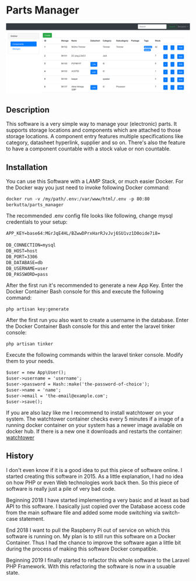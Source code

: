 # Parts Manager

![screenshot](./screenshot.png)

## Description

This software is a very simple way to manage your (electronic) parts. It supports storage locations and components which are attached to those storage locations. A component entry features multiple specifications like category, datasheet hyperlink, supplier and so on. There's also the feature to have a component countable with a stock value or non countable.

## Installation

You can use this Software with a LAMP Stack, or much easier Docker. For the Docker way you just need to invoke following Docker command:
```
docker run -v /my/path/.env:/var/www/html/.env -p 80:80 berkutta/parts_manager
```

The recommended .env config file looks like following, change mysql credentials to your setup:
```
APP_KEY=base64:MGrJqE4HL/BZwwDPrxHarRJvJvj6SU1vz1D0oide7i8=

DB_CONNECTION=mysql
DB_HOST=host
DB_PORT=3306
DB_DATABASE=db
DB_USERNAME=user
DB_PASSWORD=pass
```

After the first run it's recommended to generate a new App Key. Enter the Docker Container Bash console for this and execute the following command:

```
php artisan key:generate
```

After the first run you also want to create a username in the database. Enter the Docker Container Bash console for this and enter the laravel tinker console:
```
php artisan tinker
```

Execute the following commands within the laravel tinker console. Modify them to your needs.

```
$user = new App\User();
$user->username = 'username';
$user->password = Hash::make('the-password-of-choice');
$user->name = 'name';
$user->email = 'the-email@example.com';
$user->save();
```

If you are also lazy like me I recommend to install watchtower on your system. The watchtower container checks every 5 minutes if a image of a running docker container on your system has a newer image available on docker hub. If there is a new one it downloads and restarts the container: [watchtower](https://github.com/v2tec/watchtower)

## History

I don't even know if it is a good idea to put this piece of software online. I started creating this software in 2015. As a little explanation, I had no idea on how PHP or even Web technologies work back then. So this piece of software is really just a pile of very bad code.

Beginning 2018 I have started implementing a very basic and at least as bad API to this software. I basically just copied over the Database access code from the main software file and added some mode switching via switch-case statement.

End 2018 I want to pull the Raspberry Pi out of service on which this software is running on. My plan is to still run this software on a Docker Container. Thus I had the chance to improve the software agan a little bit during the process of making this software Docker compatible.

Beginning 2019 I finally started to refactor this whole software to the Laravel PHP Framework. With this refactoring the software is now in a usuable state.
